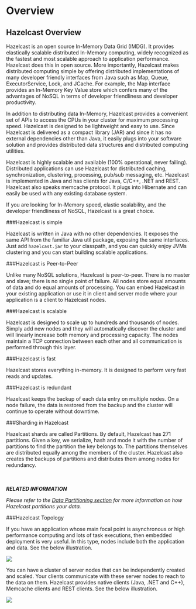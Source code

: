 # Overview

## Hazelcast Overview

Hazelcast is an open source In-Memory Data Grid (IMDG). 
It provides elastically scalable distributed In-Memory computing, widely recognized as the fastest and most scalable
approach to application performance. Hazelcast does this in open source.
More importantly, Hazelcast makes distributed computing simple by offering distributed implementations of many
developer friendly interfaces from Java such as Map, Queue, ExecutorService, Lock, and JCache. For example, the Map
interface provides an In-Memory Key Value store which confers many of the advantages of NoSQL in terms of developer
friendliness and developer productivity.

In addition to distributing data In-Memory, Hazelcast provides a convenient set of APIs to access the CPUs in your
cluster for maximum processing speed.
Hazelcast is designed to be lightweight and easy to use. Since Hazelcast is delivered as a compact library (JAR) and
since it has no external dependencies other than Java, it easily plugs into your software solution and provides
distributed data structures and distributed computing utilities.

Hazelcast is highly scalable and available (100% operational, never failing). Distributed applications can use
Hazelcast for distributed caching, synchronization, clustering, processing, pub/sub messaging, etc. Hazelcast is
implemented in Java and has clients for Java, C/C++, .NET and REST. Hazelcast also speaks memcache protocol. It plugs into Hibernate and can easily be used with any existing database system.

If you are looking for In-Memory speed, elastic scalability, and the developer friendliness of NoSQL, Hazelcast is a
great choice.

###Hazelcast is simple

Hazelcast is written in Java with no other dependencies. It exposes the same API from the familiar Java util package,
exposing the same interfaces. Just add `hazelcast.jar` to your classpath, and you can quickly enjoy JVMs clustering
and you can start building scalable applications.

###Hazelcast is Peer-to-Peer

Unlike many NoSQL solutions, Hazelcast is peer-to-peer. There is no master and slave; there is no single point of
failure. All nodes store equal amounts of data and do equal amounts of processing. You can embed Hazelcast in your
existing application or use it in client and server mode where your application is a client to Hazelcast nodes.

###Hazelcast is scalable

Hazelcast is designed to scale up to hundreds and thousands of nodes. Simply add new nodes and they will
automatically discover the cluster and will linearly increase both memory and processing capacity. The nodes maintain
a TCP connection between each other and all communication is performed through this layer.

###Hazelcast is fast

Hazelcast stores everything in-memory. It is designed to perform very fast reads and updates.

###Hazelcast is redundant

Hazelcast keeps the backup of each data entry on multiple nodes. On a node failure, the data is restored from the
backup and the cluster will continue to operate without downtime.

###Sharding in Hazelcast

Hazelcast shards are called Partitions. By default, Hazelcast has 271 partitions. Given a key, we serialize, hash
and mode it with the number of partitions to find the partition the key belongs to. The partitions themselves are
distributed equally among the members of the cluster. Hazelcast also creates the backups of partitions and distributes
them among nodes for redundancy.

<br></br>
***RELATED INFORMATION***

*Please refer to the [Data Partitioning section](#data-partitioning) for more information on how Hazelcast partitions
your data.*


###Hazelcast Topology

If you have an application whose main focal point is asynchronous or high performance computing and lots of task
executions, then embedded deployment is very useful. In this type, nodes include both the application and data.
See the below illustration.

![](images/P2Pcluster.jpg)



You can have a cluster of server nodes that can be independently created and scaled. Your clients communicate with
these server nodes to reach to the data on them. Hazelcast provides native clients (Java, .NET and C++), Memcache
clients and REST clients. See the below illustration.

![](images/CSCluster.jpg)

